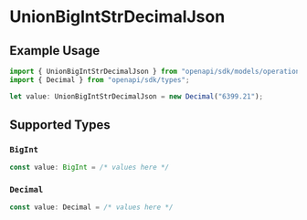 # UnionBigIntStrDecimalJson

## Example Usage

```typescript
import { UnionBigIntStrDecimalJson } from "openapi/sdk/models/operations";
import { Decimal } from "openapi/sdk/types";

let value: UnionBigIntStrDecimalJson = new Decimal("6399.21");
```

## Supported Types

### `BigInt`

```typescript
const value: BigInt = /* values here */
```

### `Decimal`

```typescript
const value: Decimal = /* values here */
```

